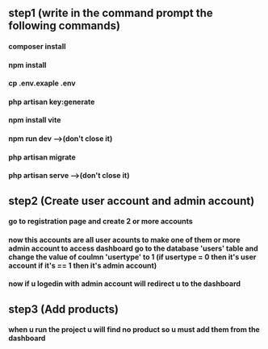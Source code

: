 
## step1 (write in the command prompt the following commands)

#### composer install
#### npm install
#### cp .env.exaple .env
#### php artisan key:generate 

#### npm install vite 
#### npm run dev         -->(don't close it)

#### php artisan migrate
#### php artisan serve   -->(don't close it)


## step2 (Create user account and admin account)

#### go to registration page and create 2 or more accounts
#### now this accounts are all user acounts to make one of them or more admin account to access dashboard go to the database 'users' table and change the value of coulmn 'usertype' to 1 (if usertype = 0 then it's user account if it's == 1 then it's admin account)

#### now if u logedin with admin account will redirect u to the dashboard


## step3 (Add products)
#### when u run the project u will find no product so u must add them from the dashboard
 




